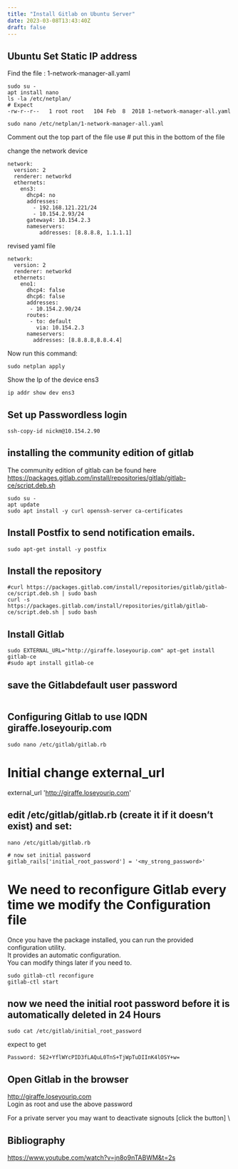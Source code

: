 ```yaml
---
title: "Install Gitlab on Ubuntu Server"
date: 2023-03-08T13:43:40Z
draft: false
---
```


## Ubuntu Set Static IP address
Find the file : 1-network-manager-all.yaml
```
sudo su -
apt install nano
ls -la /etc/netplan/
# Expect
-rw-r--r--   1 root root   104 Feb  8  2018 1-network-manager-all.yaml

```

```
sudo nano /etc/netplan/1-network-manager-all.yaml
```
Comment out the top part of the file use #
put this in the bottom of the file

change the network device

```
network:
  version: 2
  renderer: networkd
  ethernets:
    ens3:
      dhcp4: no
      addresses:
        - 192.168.121.221/24
        - 10.154.2.93/24
      gateway4: 10.154.2.3
      nameservers:
          addresses: [8.8.8.8, 1.1.1.1]
```
revised yaml file
```
network:
  version: 2
  renderer: networkd
  ethernets:
    eno1:
      dhcp4: false
      dhcp6: false
      addresses:
       - 10.154.2.90/24
      routes:
       - to: default
         via: 10.154.2.3
      nameservers:
        addresses: [8.8.8.8,8.8.4.4]
```

Now run this command:
```
sudo netplan apply
```
Show the Ip of the device ens3
```
ip addr show dev ens3
```

## Set up Passwordless login
```
ssh-copy-id nickm@10.154.2.90
```


## installing the community edition of gitlab
The community edition of gitlab can be found here \
https://packages.gitlab.com/install/repositories/gitlab/gitlab-ce/script.deb.sh
```
sudo su -
apt update
sudo apt install -y curl openssh-server ca-certificates
```
## Install Postfix to send notification emails. 
```
sudo apt-get install -y postfix
```
## Install the repository
```
#curl https://packages.gitlab.com/install/repositories/gitlab/gitlab-ce/script.deb.sh | sudo bash
curl -s https://packages.gitlab.com/install/repositories/gitlab/gitlab-ce/script.deb.sh | sudo bash
```


## Install Gitlab
```
sudo EXTERNAL_URL="http://giraffe.loseyourip.com" apt-get install gitlab-ce
#sudo apt install gitlab-ce
```
## save the Gitlabdefault user password
```

```

## Configuring Gitlab to use IQDN giraffe.loseyourip.com
```
sudo nano /etc/gitlab/gitlab.rb
```

# Initial change external_url
external_url 'http://giraffe.loseyourip.com'

## edit /etc/gitlab/gitlab.rb (create it if it doesn’t exist) and set:
```
nano /etc/gitlab/gitlab.rb

# now set initial password
gitlab_rails['initial_root_password'] = '<my_strong_password>'
```


# We need to reconfigure Gitlab every time we modify the Configuration  file
Once you have the package installed, you can run the provided configuration utility. \
It provides an automatic configuration. \
You can modify things later if you need to.

```
sudo gitlab-ctl reconfigure
gitlab-ctl start
```

## now we need the initial root password before it is automatically deleted in 24 Hours
```
sudo cat /etc/gitlab/initial_root_password
```
expect to get
```
Password: 5E2+YflWYcPID3fLAQuL0TnS+TjWpTuDIInK4lOSY+w=
```

## Open Gitlab in the browser
http://giraffe.loseyourip.com \
Login as root and use the above password

For a private server you may want to deactivate signouts [click the button] \





## Bibliography

https://www.youtube.com/watch?v=jn8o9nTABWM&t=2s

